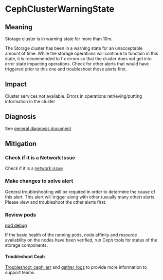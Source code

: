 # CephClusterWarningState

## Meaning

Storage cluster is in warning state for more than 10m.

The Storage cluster has been in a warning state for an unacceptable amount of
time. While the storage operations will continue to function in this state, it
is recommended to fix errors so that the cluster does not get into error state
impacting operations. Check for other alerts that would have triggered prior
to this one and troubleshoot those alerts first.

## Impact

Cluster services not available. Errors in operations retrieving/putting
information in the cluster

## Diagnosis

See [general diagnosis document](helpers/diagnosis.md)

## Mitigation

### Check if it is a Network Issue

Check if it is a [network issue](helpers/networkConnectivity.md)

### Make changes to solve alert

General troubleshooting will be required in order to determine the cause of this
 alert. This alert will trigger along with other (usually many other) alerts.
Please view and troubleshoot the other alerts first.

### Review pods

[pod debug](helpers/podDebug.md)

If the basic health of the running pods, node affinity and resource availability
on the nodes have been verified, run Ceph tools for status of the storage
components.

#### Troubleshoot Ceph

[Troubleshoot_ceph_err](helpers/troubleshootCeph.md) and
[gather_logs](helpers/gatherLogs.md) to provide more information to support
teams.
